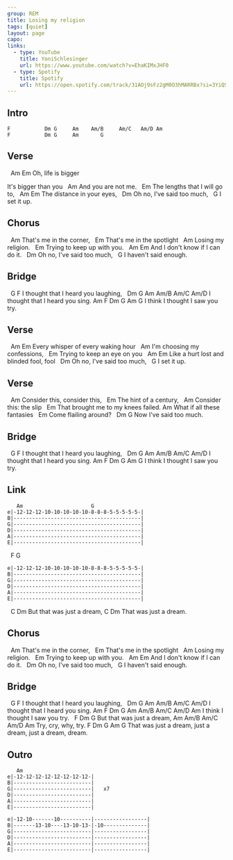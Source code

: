 ```yaml
---
group: REM
title: Losing my religion
tags: [quiet]
layout: page
capo: 
links: 
  - type: YouTube
    title: YoniSchlesinger
    url: https://www.youtube.com/watch?v=EhaKIMxJHF0
  - type: Spotify
    title: Spotify
    url: https://open.spotify.com/track/31AOj9sFz2gM0O3hMARRBx?si=3YiQSYugR8W1MPcqhlPtfw
---
```


## Intro

```chordpro
F           Dm G     Am    Am/B     Am/C   Am/D Am
F           Dm G     Am       G
```

## Verse

&nbsp;   Am              Em
Oh, life is bigger

It's bigger than you
&nbsp;           Am
And you are not me.
&nbsp;                       Em
The lengths that I will go to,
&nbsp;                    Am      Em
The distance in your eyes,
&nbsp;                    Dm
Oh no, I've said too much,
&nbsp;        G
I set it up.

## Chorus

&nbsp;                Am
That's me in the corner,
&nbsp;                Em
That's me in the spotlight
&nbsp;           Am
Losing my religion.
&nbsp;         Em
Trying to keep up with you.
&nbsp;     Am                          Em
And I don't know if I can do it.
&nbsp;                    Dm
Oh no, I've said too much,
&nbsp;               G
I haven't said enough.

## Bridge

&nbsp; G                        F
I thought that I heard you laughing,
&nbsp; Dm             G         Am   Am/B   Am/C   Am/D
I thought that I heard you sing.
Am   F               Dm   G   Am     G
I  think I thought I saw  you try.

## Verse

&nbsp;         Am                   Em
Every whisper of every waking hour
&nbsp;                  Am
I'm choosing my confessions,
&nbsp;         Em
Trying to keep an eye on you
&nbsp;      Am                                 Em
Like a hurt lost and blinded fool, fool
&nbsp;                    Dm
Oh no, I've said too much,
&nbsp;        G
I set it up.

## Verse

&nbsp;        Am
Consider this, consider this,
&nbsp;   Em
The hint of a century,
&nbsp;        Am
Consider this: the slip
&nbsp;    Em
That brought me to my knees failed.
Am
What if all these fantasies
&nbsp;    Em
Come    flailing around?
&nbsp;        Dm       G
Now I've said too much.

## Bridge

&nbsp;   G                       F
I thought that I heard you laughing,
&nbsp;       Dm        G         Am   Am/B   Am/C   Am/D
I thought that I heard you sing.
Am   F               Dm  G   Am    G
I  think I thought I saw you try.

## Link

```chordpro
   Am                      G
e|-12-12-12-10-10-10-10-10-8-8-8-5-5-5-5-5-|
B|-----------------------------------------|
G|-----------------------------------------|
D|-----------------------------------------|
A|-----------------------------------------|
E|-----------------------------------------|
```

&nbsp;  F                       G
```chordpro
e|-12-12-12-10-10-10-10-10-8-8-8-5-5-5-5-5-|
B|-----------------------------------------|
G|-----------------------------------------|
D|-----------------------------------------|
A|-----------------------------------------|
E|-----------------------------------------|
```

&nbsp;   C               Dm
But that was just a dream,
C               Dm
That was just a dream.

## Chorus

&nbsp;                Am
That's me in the corner,
&nbsp;                Em
That's me in the spotlight
&nbsp;           Am
Losing my religion.
&nbsp;         Em
Trying to keep up with you.
&nbsp;     Am                           Em
And I don't know if I can do it.
&nbsp;                    Dm
Oh no, I've said too much,
&nbsp;               G
I haven't said enough.

## Bridge

&nbsp;   G                        F
I thought that I heard you laughing,
&nbsp; Dm             G         Am   Am/B   Am/C   Am/D
I thought that I heard you sing.
Am F                  Dm  G   Am   Am/B   Am/C   Am/D   Am
I  think I thought I saw you try.
&nbsp;   F               Dm   G
But that was just a dream,
Am   Am/B   Am/C   Am/D   Am
Try, cry,   why,   try.
F                      Dm  G      Am            G
That was just a dream,    just a dream, just a dream, dream.

## Outro

```chordpro
   Am
e|-12-12-12-12-12-12-12-12-|
B|-------------------------|
G|-------------------------|   x7
D|-------------------------|
A|-------------------------|
E|-------------------------|

e|-12-10-------10----------|-----------------|
B|-------13-10----13-10-13-|-10--------------|
G|-------------------------|-----------------|
D|-------------------------|-----------------|
A|-------------------------|-----------------|
E|-------------------------|-----------------|
```

